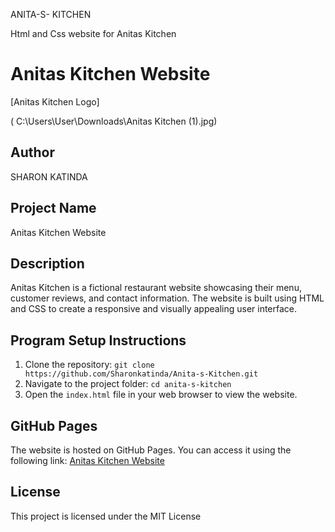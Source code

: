 ANITA-S- KITCHEN

Html and Css website for Anitas Kitchen 

# Anitas Kitchen Website

[Anitas Kitchen Logo]    

( C:\Users\User\Downloads\Anitas Kitchen (1).jpg)

## Author

SHARON KATINDA

## Project Name
Anitas Kitchen Website

## Description
Anitas Kitchen is a fictional restaurant website showcasing their menu, customer reviews, and contact information. The website is built using HTML and CSS to create a responsive and visually appealing user interface.

## Program Setup Instructions
1. Clone the repository: `git clone https://github.com/Sharonkatinda/Anita-s-Kitchen.git`
2. Navigate to the project folder: `cd anita-s-kitchen`
3. Open the `index.html` file in your web browser to view the website.

## GitHub Pages
The website is hosted on GitHub Pages. You can access it using the following link: [Anitas Kitchen Website](sharonkatinda.github.io/Anita-s-Kitchen/)



## License
This project is licensed under the MIT License 
